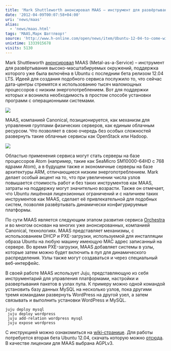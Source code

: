 ```yaml
---
title: 'Mark Shuttleworth анонсировал MAAS – инструмент для развёртывания высоко-масштабируемых окружений'
date: '2012-04-09T00:07:58+04:00'
uri: 'news/maas'
alias: 
  - 'news/maas.html'
tags: 'MAAS,Марк Шаттлворт'
source: 'http://www.h-online.com/open/news/item/Ubuntu-12-04-to-come-with-MAAS-driver-1511880.html'
unixtime: 1333915678
visits: 5130
---
```

Mark Shuttleworth [анонсировал](http://www.markshuttleworth.com/archives/1103) MAAS (Metal-as-a-Service) – инструмент для развёртывания высоко-масштабируемых окружений, поддержка которого уже была включёна в Ubuntu с последним бета релизом 12.04 LTS. Идеей для создания подобного сервиса послужило то, что сейчас дата-центры стремятся к использованию тысяч маломощных процессоров с низким энергопотреблением. Вот для поддержки которых и возникла необходимость в простом способе установки программ с операционными системами.

[![](img/2012/04/09/00-00/maas-7057943961-o.jpg)](img/2012/04/09/00-00/maas-7057943961-o.jpg)

MAAS, компанией Canonical, позиционируется, как механизм для управления группами физических серверов, как единым облачным ресурсом. Что позволяет в свою очередь без особых сложностей развернуть такие облачные сервисы как OpenStack или Hadoop.

[![](img/2012/04/09/00-00/5729326971.jpg)](img/2012/04/09/00-00/5729326971.jpg)

Областью применения сервиса могут стать серверы на базе процессоров Atom (например, такие как SeaMicro SM10000-64HD с 768 ядрами Atom), а в будущем также и экономичные серверы на базе архитектуры ARM, отличающиеся низким энергопотреблением. Mark делает особый акцент на то, что при увеличении числа узлов повышается стоимость работ и без таких инструментов как MAAS, затраты на поддержку могут значительно возрасти. Также он отмечает, что Ubuntu лишённая лицензионных ограничений и с наличием таких инструментов как MAAS, сделает её привлекательной для подобных систем, позволяя развёртывать динамически конфигурируемые платформы.

По сути MAAS является следующим этапом развития сервиса [Orchestra](news/the-five-pillars-of-ubuntu-server-11-10) и во многом основан на многих уже анонсированных, компанией Canonical, технологиях. MAAS представляет механизмы, с использованием DHCP и PXE-загрузки, используемой для инсталляции образа Ubuntu на любую машину имеющую MAC адрес записанный на сервере. Во время PXE-загрузки, MAAS добавляет системы в узлы, которые затем можно будет включить в пул для динамического распределения. Узлы также могут создаваться и через специальный веб-интерфейс.

В своей работе MAAS использует Juju, представляющую из себя инструментарий для управления платформами, настройки и развертывания пакетов в узлах пула. К примеру можно одной командой установить базу данных MySQL на несколько узлов, пока другими тремя командами развернуть WordPress на другой узел, а затем связывать и выполнить установки WordPress и MySQL.

```
juju deploy mysql
 juju deploy wordpress
 juju add-relation wordpress mysql
 juju expose wordpress
```

С инструкцией можно ознакомиться на [wiki-странице](https://wiki.ubuntu.com/ServerTeam/MAAS). Для работы потребуется вторая бета Ubuntu 12.04, скачать которую можно [отсюда](news/ubuntu-12-04-last-test). В качестве лицензии для MAAS выбрана AGPLv3.
